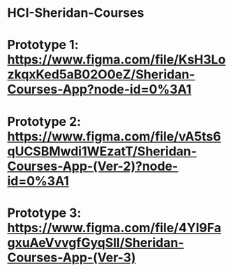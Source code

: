 # HCI-Sheridan-Courses
# Prototype 1: https://www.figma.com/file/KsH3LozkqxKed5aB02O0eZ/Sheridan-Courses-App?node-id=0%3A1
# Prototype 2: https://www.figma.com/file/vA5ts6qUCSBMwdi1WEzatT/Sheridan-Courses-App-(Ver-2)?node-id=0%3A1
# Prototype 3: https://www.figma.com/file/4YI9FagxuAeVvvgfGyqSll/Sheridan-Courses-App-(Ver-3)
